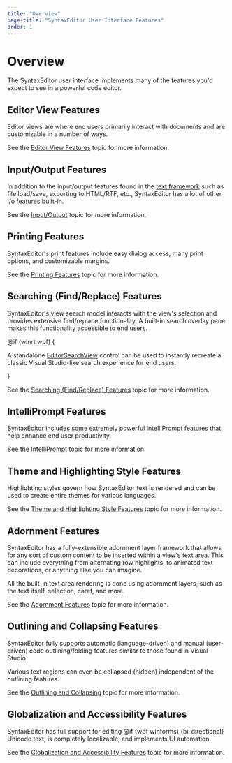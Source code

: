 ```yaml
---
title: "Overview"
page-title: "SyntaxEditor User Interface Features"
order: 1
---
```

# Overview

The SyntaxEditor user interface implements many of the features you'd expect to see in a powerful code editor.

## Editor View Features

Editor views are where end users primarily interact with documents and are customizable in a number of ways.

See the [Editor View Features](editor-view/index.md) topic for more information.

## Input/Output Features

In addition to the input/output features found in the [text framework](../text-parsing/index.md) such as file load/save, exporting to HTML/RTF, etc., SyntaxEditor has a lot of other i/o features built-in.

See the [Input/Output](input-output/index.md) topic for more information.

## Printing Features

SyntaxEditor's print features include easy dialog access, many print options, and customizable margins.

See the [Printing Features](printing/index.md) topic for more information.

## Searching (Find/Replace) Features

SyntaxEditor's view search model interacts with the view's selection and provides extensive find/replace functionality.  A built-in search overlay pane makes this functionality accessible to end users.

@if (winrt wpf) {

A standalone [EditorSearchView](searching/editor-search-view.md) control can be used to instantly recreate a classic Visual Studio-like search experience for end users. 

}

See the [Searching (Find/Replace) Features](searching/index.md) topic for more information.

## IntelliPrompt Features

SyntaxEditor includes some extremely powerful IntelliPrompt features that help enhance end user productivity.

See the [IntelliPrompt](intelliprompt/index.md) topic for more information.

## Theme and Highlighting Style Features

Highlighting styles govern how SyntaxEditor text is rendered and can be used to create entire themes for various languages.

See the [Theme and Highlighting Style Features](styles/index.md) topic for more information.

## Adornment Features

SyntaxEditor has a fully-extensible adornment layer framework that allows for any sort of custom content to be inserted within a view's text area.  This can include everything from alternating row highlights, to animated text decorations, or anything else you can imagine.

All the built-in text area rendering is done using adornment layers, such as the text itself, selection, caret, and more.

See the [Adornment Features](adornment/index.md) topic for more information.

## Outlining and Collapsing Features

SyntaxEditor fully supports automatic (language-driven) and manual (user-driven) code outlining/folding features similar to those found in Visual Studio.

Various text regions can even be collapsed (hidden) independent of the outlining features.

See the [Outlining and Collapsing](outlining/index.md) topic for more information.

## Globalization and Accessibility Features

SyntaxEditor has full support for editing @if (wpf winforms) {bi-directional} Unicode text, is completely localizable, and implements UI automation.

See the [Globalization and Accessibility Features](globalization/index.md) topic for more information.
